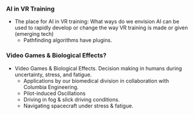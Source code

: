 ### AI in VR Training
* The place for AI in VR training: What ways do we envision AI can be used to rapidly develop or change the way VR training is made or given (emerging tech)
  * Pathfinding algorithms have plugins.&#x20;

### Video Games & Biological Effects?&#x20;
* Video Games & Biological Effects. Decision making in humans during uncertainty, stress, and fatigue.&#x20;
  * Applications by our biomedical division in collaboration with Columbia Engineering.&#x20;
  * Pilot-induced Oscillations
  * Driving in fog & slick driving conditions.
  * Navigating spacecraft under stress & fatigue.&#x20;
